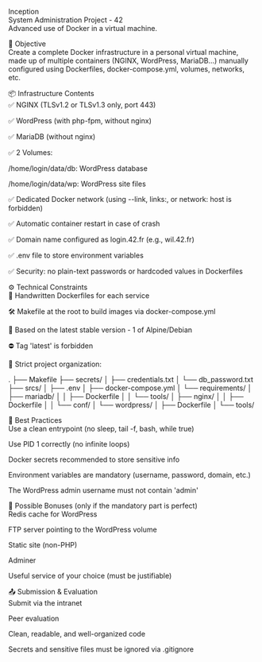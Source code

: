 Inception  
System Administration Project - 42  
Advanced use of Docker in a virtual machine.

🎯 Objective  
Create a complete Docker infrastructure in a personal virtual machine, made up of multiple containers (NGINX, WordPress, MariaDB...) manually configured using Dockerfiles, docker-compose.yml, volumes, networks, etc.

📦 Infrastructure Contents  
✅ NGINX (TLSv1.2 or TLSv1.3 only, port 443)

✅ WordPress (with php-fpm, without nginx)

✅ MariaDB (without nginx)

✅ 2 Volumes:

/home/login/data/db: WordPress database

/home/login/data/wp: WordPress site files

✅ Dedicated Docker network (using --link, links:, or network: host is forbidden)

✅ Automatic container restart in case of crash

✅ Domain name configured as login.42.fr (e.g., wil.42.fr)

✅ .env file to store environment variables

✅ Security: no plain-text passwords or hardcoded values in Dockerfiles

⚙️ Technical Constraints  
🔨 Handwritten Dockerfiles for each service

🛠️ Makefile at the root to build images via docker-compose.yml

🐧 Based on the latest stable version - 1 of Alpine/Debian

⛔ Tag 'latest' is forbidden

📁 Strict project organization:

.
├── Makefile
├── secrets/
│   ├── credentials.txt
│   └── db_password.txt
├── srcs/
│   ├── .env
│   ├── docker-compose.yml
│   └── requirements/
│       ├── mariadb/
│       │   ├── Dockerfile
│       │   └── tools/
│       ├── nginx/
│       │   ├── Dockerfile
│       │   └── conf/
│       └── wordpress/
│           ├── Dockerfile
│           └── tools/

📌 Best Practices  
Use a clean entrypoint (no sleep, tail -f, bash, while true)

Use PID 1 correctly (no infinite loops)

Docker secrets recommended to store sensitive info

Environment variables are mandatory (username, password, domain, etc.)

The WordPress admin username must not contain 'admin'

🧠 Possible Bonuses (only if the mandatory part is perfect)  
 Redis cache for WordPress

 FTP server pointing to the WordPress volume

 Static site (non-PHP)

 Adminer

 Useful service of your choice (must be justifiable)

📤 Submission & Evaluation  
Submit via the intranet

Peer evaluation

Clean, readable, and well-organized code

Secrets and sensitive files must be ignored via .gitignore
